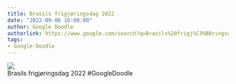 ```yaml
---
title: Brasils frigjøringsdag 2022
date: "2022-09-06 16:00:00"
author: Google Doodle
authorlink: https://www.google.com/search?q=Brasils%20frigj%C3%B8ringsdag%202022
tags:
- Google-Doodle
---
```

<img src="https://www.google.com/logos/doodles/2022/brazil-independence-day-2022-6753651837109492-l.png" referrerpolicy="no-referrer"><br>Brasils frigjøringsdag 2022 #GoogleDoodle